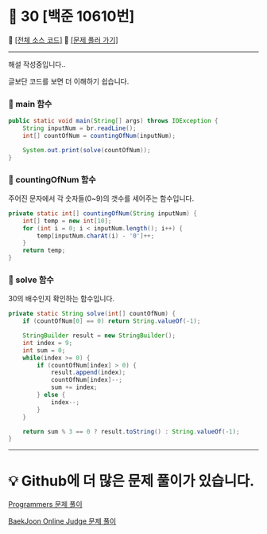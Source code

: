 # :page_facing_up: 30 [백준 10610번]

:link: [[전체 소스 코드]](https://github.com/seungrokoh/Beakjoon_OnlineJudge/blob/master/%2310610/10610.java)
:link: [[문제 풀러 가기]](https://www.acmicpc.net/problem/10610)
***
해설 작성중입니다..

글보단 코드를 보면 더 이해하기 쉽습니다.

### __:seedling: main 함수__

```java
public static void main(String[] args) throws IOException {
    String inputNum = br.readLine();
    int[] countOfNum = countingOfNum(inputNum);

    System.out.print(solve(countOfNum));
}
```

### __:seedling: countingOfNum 함수__
주어진 문자에서 각 숫자들(0~9)의 갯수를 세어주는 함수입니다.
```java
private static int[] countingOfNum(String inputNum) {
    int[] temp = new int[10];
    for (int i = 0; i < inputNum.length(); i++) {
        temp[inputNum.charAt(i) - '0']++;
    }
    return temp;
}
```

### __:seedling: solve 함수__
30의 배수인지 확인하는 함수입니다.
```java
private static String solve(int[] countOfNum) {
    if (countOfNum[0] == 0) return String.valueOf(-1);

    StringBuilder result = new StringBuilder();
    int index = 9;
    int sum = 0;
    while(index >= 0) {
        if (countOfNum[index] > 0) {
            result.append(index);
            countOfNum[index]--;
            sum += index;
        } else {
            index--;
        }
    }

    return sum % 3 == 0 ? result.toString() : String.valueOf(-1);
}
```
***
# __:bulb: Github에 더 많은 문제 풀이가 있습니다.__
[Programmers 문제 풀이 ](https://github.com/seungrokoh/TIL/Algorithm)

[BaekJoon Online Judge 문제 풀이](https://github.com/seungrokoh/Beakjoon_OnlineJudge)
